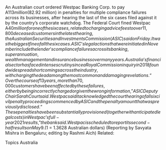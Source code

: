 An Australian court ordered Westpac Banking Corp. to pay A$113 million ($82.92 million) in penalties for multiple compliance failures across its businesses, after hearing the last of the six cases filed against it by the country’s corporate watchdog.
The Federal Court fined Westpac A$40 million for one of the six cases, related to charging advice fees to over 11,800 deceased customers in the latest hearing, the Australian Securities and Investments Commission (ASIC) said on Friday. It was the biggest fine of all the six cases.
ASIC’s legal actions that were initiated in November include the lender’s compliance failures across its banking, superannuation, wealth management and insurance business over many years.
Australia’s financial sector has faced intense scrutiny since a Royal Commission inquiry in 2018 found widespread shortcomings across the industry, with charging the dead among the most common and damaging revelations.
“Over the course of 13 years, more than 70,000 customers have been affected by these failures, either by being incorrectly charged or given the wrong information,” ASIC Deputy Chair Sarah Court said.
Westpac said it acknowledged the court hearing of all six civil penalty proceedings commenced by ASIC and the penalty amount that was previously disclosed.
“These penalties have been substantially provisioned (together with anticipated legal costs) in Westpac’s full-year 2021 results,” the bank said.
Westpac is scheduled to report its second-half results on May 9.
($1 = 1.3628 Australian dollars)
(Reporting by Savyata Mishra in Bengaluru; editing by Rashmi Aich)
Related:

Topics
Australia
